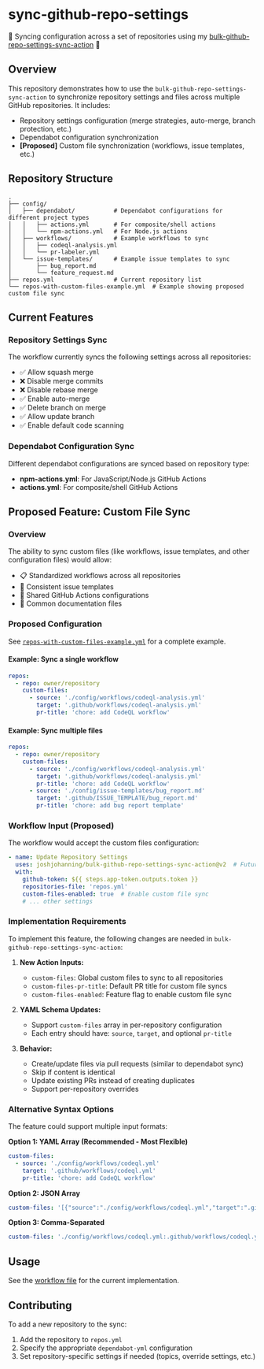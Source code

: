 # sync-github-repo-settings

🔄 Syncing configuration across a set of repositories using my [bulk-github-repo-settings-sync-action](https://github.com/joshjohanning/bulk-github-repo-settings-sync-action) 🚀

## Overview

This repository demonstrates how to use the `bulk-github-repo-settings-sync-action` to synchronize repository settings and files across multiple GitHub repositories. It includes:

- Repository settings configuration (merge strategies, auto-merge, branch protection, etc.)
- Dependabot configuration synchronization
- **[Proposed]** Custom file synchronization (workflows, issue templates, etc.)

## Repository Structure

```
.
├── config/
│   ├── dependabot/           # Dependabot configurations for different project types
│   │   ├── actions.yml       # For composite/shell actions
│   │   └── npm-actions.yml   # For Node.js actions
│   ├── workflows/            # Example workflows to sync
│   │   ├── codeql-analysis.yml
│   │   └── pr-labeler.yml
│   └── issue-templates/      # Example issue templates to sync
│       ├── bug_report.md
│       └── feature_request.md
├── repos.yml                 # Current repository list
└── repos-with-custom-files-example.yml  # Example showing proposed custom file sync
```

## Current Features

### Repository Settings Sync

The workflow currently syncs the following settings across all repositories:

- ✅ Allow squash merge
- ❌ Disable merge commits
- ❌ Disable rebase merge
- ✅ Enable auto-merge
- ✅ Delete branch on merge
- ✅ Allow update branch
- ✅ Enable default code scanning

### Dependabot Configuration Sync

Different dependabot configurations are synced based on repository type:
- **npm-actions.yml**: For JavaScript/Node.js GitHub Actions
- **actions.yml**: For composite/shell GitHub Actions

## Proposed Feature: Custom File Sync

### Overview

The ability to sync custom files (like workflows, issue templates, and other configuration files) would allow:

- 📋 Standardized workflows across all repositories
- 🐛 Consistent issue templates
- 🔄 Shared GitHub Actions configurations
- 📝 Common documentation files

### Proposed Configuration

See [`repos-with-custom-files-example.yml`](./repos-with-custom-files-example.yml) for a complete example.

#### Example: Sync a single workflow

```yaml
repos:
  - repo: owner/repository
    custom-files:
      - source: './config/workflows/codeql-analysis.yml'
        target: '.github/workflows/codeql-analysis.yml'
        pr-title: 'chore: add CodeQL workflow'
```

#### Example: Sync multiple files

```yaml
repos:
  - repo: owner/repository
    custom-files:
      - source: './config/workflows/codeql-analysis.yml'
        target: '.github/workflows/codeql-analysis.yml'
        pr-title: 'chore: add CodeQL workflow'
      - source: './config/issue-templates/bug_report.md'
        target: '.github/ISSUE_TEMPLATE/bug_report.md'
        pr-title: 'chore: add bug report template'
```

### Workflow Input (Proposed)

The workflow would accept the custom files configuration:

```yaml
- name: Update Repository Settings
  uses: joshjohanning/bulk-github-repo-settings-sync-action@v2  # Future version
  with:
    github-token: ${{ steps.app-token.outputs.token }}
    repositories-file: 'repos.yml'
    custom-files-enabled: true  # Enable custom file sync
    # ... other settings
```

### Implementation Requirements

To implement this feature, the following changes are needed in `bulk-github-repo-settings-sync-action`:

1. **New Action Inputs:**
   - `custom-files`: Global custom files to sync to all repositories
   - `custom-files-pr-title`: Default PR title for custom file syncs
   - `custom-files-enabled`: Feature flag to enable custom file sync

2. **YAML Schema Updates:**
   - Support `custom-files` array in per-repository configuration
   - Each entry should have: `source`, `target`, and optional `pr-title`

3. **Behavior:**
   - Create/update files via pull requests (similar to dependabot sync)
   - Skip if content is identical
   - Update existing PRs instead of creating duplicates
   - Support per-repository overrides

### Alternative Syntax Options

The feature could support multiple input formats:

**Option 1: YAML Array (Recommended - Most Flexible)**
```yaml
custom-files:
  - source: './config/workflows/codeql.yml'
    target: '.github/workflows/codeql.yml'
    pr-title: 'chore: add CodeQL workflow'
```

**Option 2: JSON Array**
```yaml
custom-files: '[{"source":"./config/workflows/codeql.yml","target":".github/workflows/codeql.yml"}]'
```

**Option 3: Comma-Separated**
```yaml
custom-files: './config/workflows/codeql.yml:.github/workflows/codeql.yml,./config/workflows/pr-labeler.yml:.github/workflows/pr-labeler.yml'
```

## Usage

See the [workflow file](.github/workflows/sync-github-repo-settings.yml) for the current implementation.

## Contributing

To add a new repository to the sync:
1. Add the repository to `repos.yml`
2. Specify the appropriate `dependabot-yml` configuration
3. Set repository-specific settings if needed (topics, override settings, etc.)
